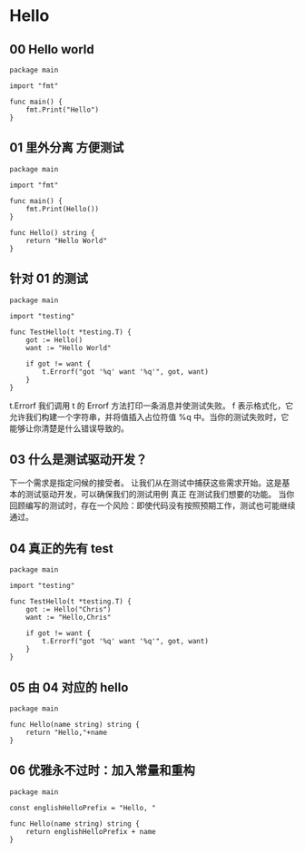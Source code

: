 # Hello

## 00 Hello world

```
package main

import "fmt"

func main() {
	fmt.Print("Hello")
}

```

## 01 里外分离 方便测试

```
package main

import "fmt"

func main() {
	fmt.Print(Hello())
}

func Hello() string {
	return "Hello World"
}

```
## 针对 01 的测试

```
package main

import "testing"

func TestHello(t *testing.T) {
	got := Hello()
	want := "Hello World"

	if got != want {
		t.Errorf("got '%q' want '%q'", got, want)
	}
}

```

t.Errorf
我们调用 t 的 Errorf 方法打印一条消息并使测试失败。
f 表示格式化，它允许我们构建一个字符串，并将值插入占位符值 %q 中。当你的测试失败时，它能够让你清楚是什么错误导致的。

## 03 什么是测试驱动开发？

下一个需求是指定问候的接受者。
让我们从在测试中捕获这些需求开始。这是基本的测试驱动开发，可以确保我们的测试用例 真正 在测试我们想要的功能。
当你回顾编写的测试时，存在一个风险：即使代码没有按照预期工作，测试也可能继续通过。

## 04 真正的先有 test

```
package main

import "testing"

func TestHello(t *testing.T) {
	got := Hello("Chris")
	want := "Hello,Chris"

	if got != want {
		t.Errorf("got '%q' want '%q'", got, want)
	}
}
```

## 05 由 04 对应的 hello

```
package main

func Hello(name string) string {
	return "Hello,"+name
}
```

## 06 优雅永不过时：加入常量和重构

```
package main

const englishHelloPrefix = "Hello, "

func Hello(name string) string {
	return englishHelloPrefix + name
}

```
